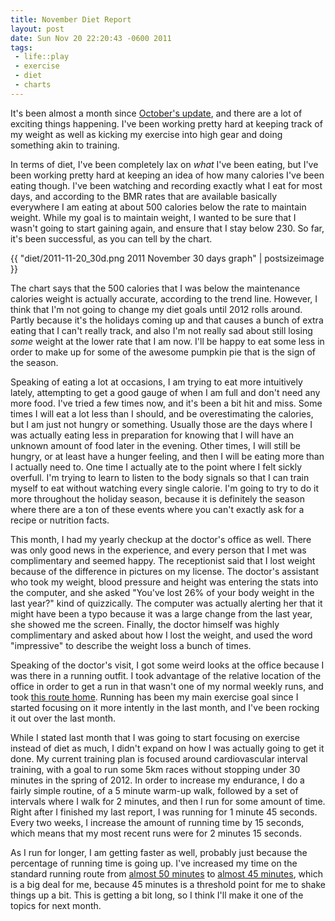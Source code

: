 ```yaml
--- 
title: November Diet Report
layout: post
date: Sun Nov 20 22:20:43 -0600 2011
tags:
 - life::play
 - exercise
 - diet
 - charts
---
```

It's been almost a month since [October's update][1], and there are a lot of
exciting things happening.  I've been working pretty hard at keeping
track of my weight as well as kicking my exercise into high gear and
doing something akin to training.

[1]: http://base0.net/posts/october-diet-report

In terms of diet, I've been completely lax on _what_ I've been eating,
but I've been working pretty hard at keeping an idea of how many
calories I've been eating though.  I've been watching and recording
exactly what I eat for most days, and according to the BMR rates that
are available basically everywhere I am eating at about 500 calories
below the rate to maintain weight.  While my goal is to maintain
weight, I wanted to be sure that I wasn't going to start gaining
again, and ensure that I stay below 230.  So far, it's been
successful, as you can tell by the chart.

{{ "diet/2011-11-20_30d.png 2011 November 30 days graph" | postsizeimage }}

The chart says that the 500 calories that I was below the maintenance
calories weight is actually accurate, according to the trend line.
However, I think that I'm not going to change my diet goals until 2012
rolls around.  Partly because it's the holidays coming up and that
causes a bunch of extra eating that I can't really track, and also
I'm not really sad about still losing *some* weight at the lower rate
that I am now.  I'll be happy to eat some less in order to make up
for some of the awesome pumpkin pie that is the sign of the season.

Speaking of eating a lot at occasions, I am trying to eat more
intuitively lately, attempting to get a good gauge of when I am full
and don't need any more food.  I've tried a few times now, and it's
been a bit hit and miss.  Some times I will eat a lot less than I
should, and be overestimating the calories, but I am just not hungry
or something.  Usually those are the days where I was actually eating
less in preparation for knowing that I will have an unknown amount of
food later in the evening.  Other times, I will still be hungry, or at
least have a hunger feeling, and then I will be eating more than I
actually need to.  One time I actually ate to the point where I felt
sickly overfull.   I'm trying to learn to listen to the body signals
so that I can train myself to eat without watching every single
calorie.  I'm going to try to do it more throughout the holiday
season, because it is definitely the season where there are a ton of
these events where you can't exactly ask for a recipe or nutrition
facts.

This month, I had my yearly checkup at the doctor's office as well.
There was only good news in the experience, and every person that I
met was complimentary and seemed happy.  The receptionist said that I
lost weight because of the difference in pictures on my license.  The
doctor's assistant who took my weight, blood pressure and height was
entering the stats into the computer, and she asked "You've lost 26% of
your body weight in the last year?" kind of quizzically.  The computer
was actually alerting her that it might have been a typo because it
was a large change from the last year, she showed me the screen.
Finally, the doctor himself was highly complimentary and asked about
how I lost the weight, and used the word "impressive" to describe the
weight loss a bunch of times.

Speaking of the doctor's visit, I got some weird looks at the office
because I was there in a running outfit.  I took advantage of the
relative location of the office in order to get a run in that wasn't
one of my normal weekly runs, and took [this route home][2].  Running
has been my main exercise goal since I started focusing on it more
intently in the last month, and I've been rocking it out
over the last month.

[2]: http://runkeeper.com/user/jamuraa/activity/60137488

While I stated last month that I was going to start focusing on
exercise instead of diet as much, I didn't expand on how I was
actually going to get it done.  My current training plan is focused
around cardiovascular interval training, with a goal to run some 5km
races without stopping under 30 minutes in the spring of 2012.  In
order to increase my endurance, I do a fairly simple routine, of a 5
minute warm-up walk, followed by a set of intervals where I walk for 2
minutes, and then I run for some amount of time.  Right after I
finished my last report, I was running for 1 minute 45 seconds.
Every two weeks, I increase the amount of running time by 15 seconds,
which means that my most recent runs were for 2 minutes 15
seconds.

As I run for longer, I am getting faster as well, probably just
because the percentage of running time is going up.  I've increased my
time on the standard running route from [almost 50 minutes][3] to
[almost 45 minutes][4], which is a big deal for me, because 45 minutes
is a threshold point for me to shake things up a bit.
This is getting a bit long, so I think I'll make it one of the topics for next month.

[3]: http://runkeeper.com/user/jamuraa/activity/57445457
[4]: http://runkeeper.com/user/jamuraa/activity/60430757
